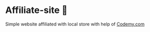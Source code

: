 # Affiliate-site :money_mouth_face:                                                                                                                                                                                                                                                                                                                   
Simple website affiliated with local store
 with help of <a href="http://johnelder.com/">Codemy.com</a>
